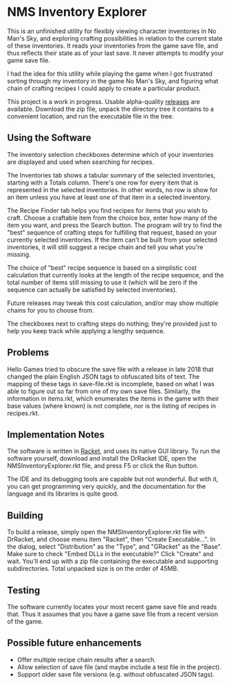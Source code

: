 # NMS Inventory Explorer

This is an unfinished utility for flexibly viewing character
inventories in No Man's Sky, and exploring crafting possibilities in
relation to the current state of these inventories. It reads your
inventories from the game save file, and thus reflects their state as
of your last save. It never attempts to modify your game save file.

I had the idea for this utility while playing the game when I got
frustrated sorting through my inventory in the game No Man's Sky, and
figuring what chain of crafting recipes I could apply to create a
particular product.

This project is a work in progress. Usable alpha-quality
[releases] are available. Download the zip file, unpack the directory tree
it contains to a convenient location, and run the executable file in the 
tree.

## Using the Software

The inventory selection checkboxes determine which of your inventories
are displayed and used when searching for recipes.

The Inventories tab shows a tabular summary of the selected inventories,
starting with a Totals column. There's one row for every item that
is represented in the selected inventories. In other words, no row
is show for an item unless you have at least one of that item in a
selected inventory.

The Recipe Finder tab helps you find recipes for items that you wish
to craft. Choose a craftable item from the choice box, enter how many
of the item you want, and press the Search button. The program will
try to find the "best" sequence of crafting steps for fulfilling that
request, based on your currently selected inventories. If the item 
can't be built from your selected inventories, it will still suggest
a recipe chain and tell you what you're missing.

The choice of "best" recipe sequence is based on a simplistic cost calculation
that currently looks at the length of the recipe sequence, and the total number
of items still missing to use it (which will be zero if the sequence can
actually be satisfied by selected inventories).

Future releases may tweak this cost calculation, and/or may show multiple
chains for you to choose from.

The checkboxes next to crafting steps do nothing; they're provided just to
help you keep track while applying a lengthy sequence.

## Problems

Hello Games tried to obscure the save file with a release in late 2018
that changed the plain English JSON tags to obfuscated bits of text.
The mapping of these tags in save-file.rkt is incomplete, based on what
I was able to figure out so far from one of my own save files.
Similarly, the information in items.rkt, which enumerates the items in
the game with their base values (where known) is not complete, nor is
the listing of recipes in recipes.rkt.

## Implementation Notes

The software is written in [Racket], and uses its native GUI library.
To run the software yourself, download and install the DrRacket IDE,
open the NMSInventoryExplorer.rkt file, and press F5 or click the Run
button.

The IDE and its debugging tools are capable but not wonderful. But
with it, you can get programming very quickly, and the documentation
for the language and its libraries is quite good.

## Building

To build a release, simply open the NMSInventoryExplorer.rkt file with
DrRacket, and choose menu item "Racket", then "Create
Executable...". In the dialog, select "Distribution" as the "Type",
and "GRacket" as the "Base".  Make sure to check "Embed DLLs in the
executable?"  Click "Create" and wait. You'll end up with a zip file
containing the executable and supporting subdirectories. Total
unpacked size is on the order of 45MB.

## Testing

The software currently locates your most recent game save file and
reads that. Thus it assumes that you have a game save file from a
recent version of the game.

## Possible future enhancements
* Offer multiple recipe chain results after a search.
* Allow selection of save file (and maybe include a test file in the project).
* Support older save file versions (e.g. without obfuscated JSON tags).

[Racket]: https://racket-lang.org/
[releases]: https://github.com/dwmuller/NMSInventoryExplorer/releases
